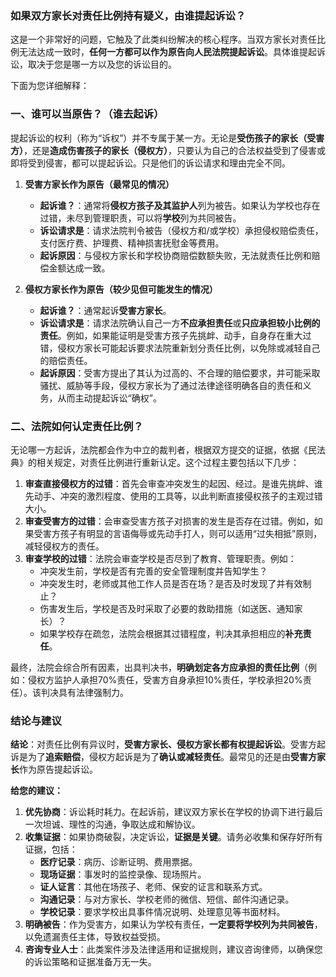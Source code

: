 ### 如果双方家长对责任比例持有疑义，由谁提起诉讼？

这是一个非常好的问题，它触及了此类纠纷解决的核心程序。当双方家长对责任比例无法达成一致时，**任何一方都可以作为原告向人民法院提起诉讼**。具体谁提起诉讼，取决于您是哪一方以及您的诉讼目的。

下面为您详细解释：

### 一、谁可以当原告？（谁去起诉）

提起诉讼的权利（称为“诉权”）并不专属于某一方。无论是**受伤孩子的家长（受害方）**，还是**造成伤害孩子的家长（侵权方）**，只要认为自己的合法权益受到了侵害或即将受到侵害，都可以提起诉讼。只是他们的诉讼请求和理由完全不同。

1.  **受害方家长作为原告（最常见的情况）**
    *   **起诉谁？**：通常将**侵权方孩子及其监护人**列为被告。如果认为学校也存在过错，未尽到管理职责，可以将**学校**列为共同被告。
    *   **诉讼请求是**：请求法院判令被告（侵权方和/或学校）承担侵权赔偿责任，支付医疗费、护理费、精神损害抚慰金等费用。
    *   **起诉原因**：与侵权方家长和学校协商赔偿数额失败，无法就责任比例和赔偿金额达成一致。

2.  **侵权方家长作为原告（较少见但可能发生的情况）**
    *   **起诉谁？**：通常起诉**受害方家长**。
    *   **诉讼请求是**：请求法院确认自己一方**不应承担责任**或**只应承担较小比例的责任**。例如，如果能证明是受害方孩子先挑衅、动手，自身存在重大过错，侵权方家长可能起诉要求法院重新划分责任比例，以免除或减轻自己的赔偿责任。
    *   **起诉原因**：受害方提出了其认为过高的、不合理的赔偿要求，并可能采取骚扰、威胁等手段，侵权方家长为了通过法律途径明确各自的责任和义务，从而主动提起诉讼“确权”。

### 二、法院如何认定责任比例？

无论哪一方起诉，法院都会作为中立的裁判者，根据双方提交的证据，依据《民法典》的相关规定，对责任比例进行重新认定。这个过程主要包括以下几步：

1.  **审查直接侵权方的过错**：首先会审查冲突发生的起因、经过。是谁先挑衅、谁先动手、冲突的激烈程度、使用的工具等，以此判断直接侵权孩子的主观过错大小。
2.  **审查受害方的过错**：会审查受害方孩子对损害的发生是否存在过错。例如，如果受害方孩子有明显的言语侮辱或先动手打人，则可以适用“过失相抵”原则，减轻侵权方的责任。
3.  **审查学校的过错**：法院会审查学校是否尽到了教育、管理职责。例如：
    *   冲突发生前，学校是否有完善的安全管理制度并告知学生？
    *   冲突发生时，老师或其他工作人员是否在场？是否及时发现了并有效制止？
    *   伤害发生后，学校是否及时采取了必要的救助措施（如送医、通知家长）？
    *   如果学校存在疏忽，法院会根据其过错程度，判决其承担相应的**补充责任**。

最终，法院会综合所有因素，出具判决书，**明确划定各方应承担的责任比例**（例如：侵权方监护人承担70%责任，受害方自身承担10%责任，学校承担20%责任）。该判决具有法律强制力。

### 结论与建议

**结论**：对责任比例有异议时，**受害方家长、侵权方家长都有权提起诉讼**。受害方起诉是为了**追索赔偿**，侵权方起诉是为了**确认或减轻责任**。最常见的还是由**受害方家长**作为原告提起诉讼。

**给您的建议：**

1.  **优先协商**：诉讼耗时耗力。在起诉前，建议双方家长在学校的协调下进行最后一次坦诚、理性的沟通，争取达成和解协议。
2.  **收集证据**：如果协商破裂，决定诉讼，**证据是关键**。请务必收集和保存好所有证据，包括：
    *   **医疗记录**：病历、诊断证明、费用票据。
    *   **现场证据**：事发时的监控录像、现场照片。
    *   **证人证言**：其他在场孩子、老师、保安的证言和联系方式。
    *   **沟通记录**：与对方家长、学校老师的微信、短信、邮件沟通记录。
    *   **学校记录**：要求学校出具事件情况说明、处理意见等书面材料。
3.  **明确被告**：作为受害方，如果认为学校有责任，**一定要将学校列为共同被告**，以免遗漏责任主体，导致权益受损。
4.  **咨询专业人士**：此类案件涉及法律适用和证据规则，建议咨询律师，以确保您的诉讼策略和证据准备万无一失。

